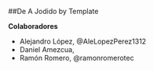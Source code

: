 ##De A Jodido by Template


**Colaboradores**
<ul>
    <li>Alejandro López, @AleLopezPerez1312</li>
    <li>Daniel Amezcua, </li>
    <li>Ramón Romero, @ramonromerotec</li>
</ul>
